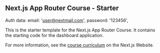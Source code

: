 ## Next.js App Router Course - Starter

Auth data: 
    email: 'user@nextmail.com',
    password: '123456',

This is the starter template for the Next.js App Router Course. It contains the starting code for the dashboard application.

For more information, see the [course curriculum](https://nextjs.org/learn) on the Next.js Website.

